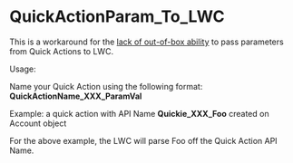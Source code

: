 # QuickActionParam_To_LWC
This is a workaround for the [lack of out-of-box ability](https://ideas.salesforce.com/s/idea/a0B8W00000GdY25UAF/ability-to-pass-parameters-to-lighting-component-from-quick-actions-in-lightning) to pass parameters from Quick Actions to LWC.

Usage: 

Name your Quick Action using the following format: **QuickActionName_XXX_ParamVal**

Example: a quick action with API Name **Quickie_XXX_Foo** created on Account object

For the above example, the LWC will parse Foo off the Quick Action API Name.
